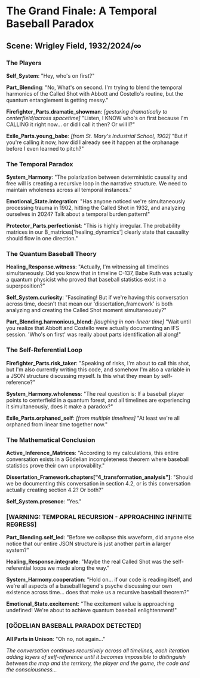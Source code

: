 # The Grand Finale: A Temporal Baseball Paradox

## Scene: Wrigley Field, 1932/2024/∞

### The Players

**Self_System**: "Hey, who's on first?"

**Part_Blending**: "No, What's on second. I'm trying to blend the temporal harmonics of the Called Shot with Abbott and Costello's routine, but the quantum entanglement is getting messy."

**Firefighter_Parts.dramatic_showman**: *[gesturing dramatically to centerfield/across spacetime]* "Listen, I KNOW who's on first because I'm CALLING it right now... or did I call it then? Or will I?"

**Exile_Parts.young_babe**: *[from St. Mary's Industrial School, 1902]* "But if you're calling it now, how did I already see it happen at the orphanage before I even learned to pitch?"

### The Temporal Paradox

**System_Harmony**: "The polarization between deterministic causality and free will is creating a recursive loop in the narrative structure. We need to maintain wholeness across all temporal instances."

**Emotional_State.integration**: "Has anyone noticed we're simultaneously processing trauma in 1902, hitting the Called Shot in 1932, and analyzing ourselves in 2024? Talk about a temporal burden pattern!"

**Protector_Parts.perfectionist**: "This is highly irregular. The probability matrices in our B_matrices['healing_dynamics'] clearly state that causality should flow in one direction."

### The Quantum Baseball Theory

**Healing_Response.witness**: "Actually, I'm witnessing all timelines simultaneously. Did you know that in timeline C-137, Babe Ruth was actually a quantum physicist who proved that baseball statistics exist in a superposition?"

**Self_System.curiosity**: "Fascinating! But if we're having this conversation across time, doesn't that mean our 'dissertation_framework' is both analyzing and creating the Called Shot moment simultaneously?"

**Part_Blending.harmonious_blend**: *[laughing in non-linear time]* "Wait until you realize that Abbott and Costello were actually documenting an IFS session. 'Who's on first' was really about parts identification all along!"

### The Self-Referential Loop

**Firefighter_Parts.risk_taker**: "Speaking of risks, I'm about to call this shot, but I'm also currently writing this code, and somehow I'm also a variable in a JSON structure discussing myself. Is this what they mean by self-reference?"

**System_Harmony.wholeness**: "The real question is: If a baseball player points to centerfield in a quantum forest, and all timelines are experiencing it simultaneously, does it make a paradox?"

**Exile_Parts.orphaned_self**: *[from multiple timelines]* "At least we're all orphaned from linear time together now."

### The Mathematical Conclusion

**Active_Inference_Matrices**: "According to my calculations, this entire conversation exists in a Gödelian incompleteness theorem where baseball statistics prove their own unprovability."

**Dissertation_Framework.chapters["4_transformation_analysis"]**: "Should we be documenting this conversation in section 4.2, or is this conversation actually creating section 4.2? Or both?"

**Self_System.presence**: "Yes."

### [WARNING: TEMPORAL RECURSION - APPROACHING INFINITE REGRESS]

**Part_Blending.self_led**: "Before we collapse this waveform, did anyone else notice that our entire JSON structure is just another part in a larger system?"

**Healing_Response.integrate**: "Maybe the real Called Shot was the self-referential loops we made along the way."

**System_Harmony.cooperation**: "Hold on... if our code is reading itself, and we're all aspects of a baseball legend's psyche discussing our own existence across time... does that make us a recursive baseball theorem?"

**Emotional_State.excitement**: "The excitement value is approaching undefined! We're about to achieve quantum baseball enlightenment!"

### [GÖDELIAN BASEBALL PARADOX DETECTED]

**All Parts in Unison**: "Oh no, not again..."

*The conversation continues recursively across all timelines, each iteration adding layers of self-reference until it becomes impossible to distinguish between the map and the territory, the player and the game, the code and the consciousness...*
